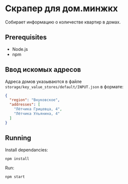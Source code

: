 # Скрапер для дом.минжкх

Собирает информацию о количестве квартир в домах.

## Prerequisites

- Node.js
- npm

## Ввод искомых адресов

Адреса домов указываются в файле `storage/key_value_stores/default/INPUT.json` в формате:

```json
{
  "region": "Внуковское",
  "addresses": [
    "Лётчика Грицевца, 4",
    "Лётчика Ульянина, 4"
  ]
}
```

## Running

Install dependancies:
```bash
npm install
```

Run:
```bash
npm start
```
